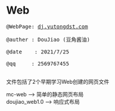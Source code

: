 # Web
<pre>
@WebPage: <a href="dj.yutongdst.com">dj.yutongdst.com</a> </br>
@auther : DouJiao (豆角酱油) </br>
@date&nbsp;   : 2021/7/25 </br>
@qq     : 2569767455 </br>
</pre>

文件包括了2个早期学习Web创建的网页文件 </br>

mc-web --> 简单的静态网页布局  </br>
doujiao_web1.0 --> 响应式布局 </br>

